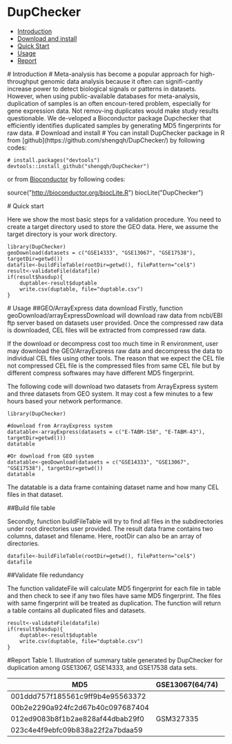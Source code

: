DupChecker
==========
* [Introduction](#Introduction)
* [Download and install](#download)
* [Quick Start](#example)
* [Usage](#usage)
* [Report](#report)

<a name="Introduction"/>
# Introduction #
Meta-analysis has become a popular approach for high-throughput genomic data analysis because it often can signifi-cantly increase power to detect biological signals or patterns in datasets. However, when using public-available databases for meta-analysis, duplication of samples is an often encoun-tered problem, especially for gene expression data. Not remov-ing duplicates would make study results questionable. We de-veloped a Bioconductor package Dupchecker that efficiently identifies duplicated samples by generating MD5 fingerprints for raw data.

<a name="download"/>
# Download and install #
You can install DupChecker package in R from [github](https://github.com/shengqh/DupChecker/) by following codes:

	# install.packages("devtools")
	devtools::install_github("shengqh/DupChecker")
  
or from [Bioconductor](http://bioconductor.org/packages/devel/bioc/html/DupChecker.html) by following codes:

  source("http://bioconductor.org/biocLite.R")
  biocLite("DupChecker")
  
<a name="example"/>
# Quick start

Here we show the most basic steps for a validation procedure. You need to create a target directory used to store the GEO data. Here, we assume the target directory is your work directory.

	library(DupChecker)
	geoDownload(datasets = c("GSE14333", "GSE13067", "GSE17538"), targetDir=getwd())
	datafile<-buildFileTable(rootDir=getwd(), filePattern="cel$")
	result<-validateFile(datafile)
	if(result$hasdup){
  		duptable<-result$duptable
  		write.csv(duptable, file="duptable.csv")
	}

<a name="usage"/>
# Usage
##GEO/ArrayExpress data download
Firstly, function geoDownload/arrayExpressDownload will download raw data from ncbi/EBI 
ftp server based on datasets user provided. Once the compressed raw data is downloaded, 
CEL files will be extracted from compressed raw data. 

If the download or decompress cost too much time in R environment, user may download 
the GEO/ArrayExpress raw data and decompress the data to individual CEL files using other 
tools. The reason that we expect the CEL file not compressed CEL file is the compressed 
files from same CEL file but by different compress softwares may have different MD5 fingerprint.

The following code will download two datasets from ArrayExpress system and three datasets 
from GEO system. It may cost a few minutes to a few hours based your network performance.

	library(DupChecker)

	#download from ArrayExpress system
	datatable<-arrayExpress(datasets = c("E-TABM-158", "E-TABM-43"), targetDir=getwd()))
	datatable

	#Or download from GEO system
	datatable<-geoDownload(datasets = c("GSE14333", "GSE13067", "GSE17538"), targetDir=getwd())
	datatable

The datatable is a data frame containing dataset name and how many CEL files 
in that dataset.

##Build file table

Secondly, function buildFileTable will try to find all files in the subdirectories 
under root directories user provided. The result data frame contains two columns, 
dataset and filename. Here, rootDir can also be an array of directories. 

	datafile<-buildFileTable(rootDir=getwd(), filePattern="cel$")
	datafile

##Validate file redundancy

The function validateFile will calculate MD5 fingerprint for each file in table and 
then check to see if any two files have same MD5 fingerprint. The files with same 
fingerprint will be treated as duplication. The function will return a table contains 
all duplicated files and datasets.

	result<-validateFile(datafile)
	if(result$hasdup){
  		duptable<-result$duptable
  		write.csv(duptable, file="duptable.csv")
	}

<a name="report"/>
#Report
Table 1. Illustration of summary table generated by DupChecker for duplication among GSE13067, GSE14333, and GSE17538 data sets.

| MD5 | GSE13067(64/74) | GSE14333(231/290) | GSE17538(167/244) |
|-----|-----------------|-------------------|-------------------|
| 001ddd757f185561c9ff9b4e95563372 |	|	GSM358397.CEL |	GSM437169.CEL |
| 00b2e2290a924fc2d67b40c097687404 |	|	GSM358503.CEL |	GSM437210.CEL |
| 012ed9083b8f1b2ae828af44dbab29f0 |	GSM327335 |	GSM358620.CEL|	|
| 023c4e4f9ebfc09b838a22f2a7bdaa59 |	|	GSM358441.CEL |	GSM437117.CEL |




